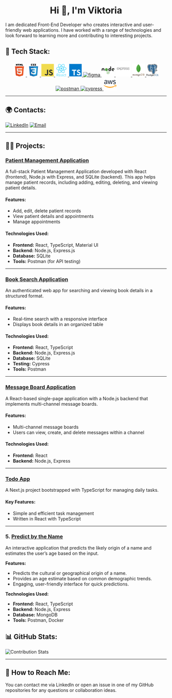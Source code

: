 <h1 align="center">Hi 👋, I'm Viktoria</h1>

I am dedicated Front-End Developer who creates interactive and user-friendly web applications. I have worked with a range of technologies and look forward to learning more and contributing to interesting projects.

## 🚀 Tech Stack:
<p align="center"> <a href="https://www.w3.org/html/" target="_blank" rel="noreferrer"> <img src="https://raw.githubusercontent.com/devicons/devicon/master/icons/html5/html5-original-wordmark.svg" alt="html5" width="40" height="40"/> </a> <a href="https://www.w3schools.com/css/" target="_blank" rel="noreferrer"> <img src="https://raw.githubusercontent.com/devicons/devicon/master/icons/css3/css3-original-wordmark.svg" alt="css3" width="40" height="40"/> </a> <a href="https://developer.mozilla.org/en-US/docs/Web/JavaScript" target="_blank" rel="noreferrer"> <img src="https://raw.githubusercontent.com/devicons/devicon/master/icons/javascript/javascript-original.svg" alt="javascript" width="40" height="40"/> </a> <a href="https://reactjs.org/" target="_blank" rel="noreferrer"> <img src="https://raw.githubusercontent.com/devicons/devicon/master/icons/react/react-original-wordmark.svg" alt="react" width="40" height="40"/> </a> <a href="https://www.typescriptlang.org/" target="_blank" rel="noreferrer"> <img src="https://raw.githubusercontent.com/devicons/devicon/master/icons/typescript/typescript-original.svg" alt="typescript" width="40" height="40"/> </a> <a href="https://www.figma.com/" target="_blank" rel="noreferrer"> <img src="https://www.vectorlogo.zone/logos/figma/figma-icon.svg" alt="figma" width="40" height="40"/> </a> <a href="https://nodejs.org" target="_blank" rel="noreferrer"> <img src="https://raw.githubusercontent.com/devicons/devicon/master/icons/nodejs/nodejs-original-wordmark.svg" alt="nodejs" width="40" height="40"/> </a> <a href="https://expressjs.com/" target="_blank" rel="noreferrer"> <img src="https://raw.githubusercontent.com/devicons/devicon/master/icons/express/express-original-wordmark.svg" alt="express" width="40" height="40" style="background-color: white; padding: 4px;"/> </a> <a href="https://www.mongodb.com/" target="_blank" rel="noreferrer"> <img src="https://raw.githubusercontent.com/devicons/devicon/master/icons/mongodb/mongodb-original-wordmark.svg" alt="mongodb" width="40" height="40"/> </a> <a href="https://www.postgresql.org" target="_blank" rel="noreferrer"> <img src="https://raw.githubusercontent.com/devicons/devicon/master/icons/postgresql/postgresql-original-wordmark.svg" alt="postgresql" width="40" height="40"/> </a> <a href="https://postman.com" target="_blank" rel="noreferrer"> <img src="https://www.vectorlogo.zone/logos/getpostman/getpostman-icon.svg" alt="postman" width="40" height="40"/> </a> <a href="https://www.cypress.io/" target="_blank" rel="noreferrer"> <img src="https://raw.githubusercontent.com/cypress-io/cypress-icons/master/src/icons/icon_32x32.png" alt="cypress" width="40" height="40"/> </a> <a href="https://aws.amazon.com/" target="_blank" rel="noreferrer"><img src="https://raw.githubusercontent.com/devicons/devicon/master/icons/amazonwebservices/amazonwebservices-original-wordmark.svg" alt="AWS" width="40" height="40"/></a> </p>

---


## 🌍 Contacts:
[![LinkedIn](https://img.shields.io/badge/LinkedIn-blue.svg)](https://www.linkedin.com/in/viktoriia-shevchenko-/)
[![Email](https://img.shields.io/badge/Email-viktoriia_shevchenko%40ukr.net-orange.svg)](mailto:viktoriia_shevchenko@ukr.net)

---


## 🧑‍💻 Projects:

### [Patient Management Application](https://github.com/shevchenkoviktoria/patients-app)
A full-stack Patient Management Application developed with React (frontend), Node.js with Express, and SQLite (backend). This app helps manage patient records, including adding, editing, deleting, and viewing patient details.

#### Features:
- Add, edit, delete patient records
- View patient details and appointments
- Manage appointments

#### Technologies Used:
- **Frontend:** React, TypeScript, Material UI
- **Backend:** Node.js, Express.js
- **Database:** SQLite
- **Tools:** Postman (for API testing)

---

### [Book Search Application](https://github.com/shevchenkoviktoria/book-search-app)
An authenticated web app for searching and viewing book details in a structured format.

#### Features:
- Real-time search with a responsive interface
- Displays book details in an organized table

#### Technologies Used:
- **Frontend:** React, TypeScript
- **Backend:** Node.js, Express.js
- **Database:** SQLite
- **Testing:** Cypress
- **Tools:** Postman

---

### [Message Board Application](https://github.com/shevchenkoviktoria/Poor_Slack_app)
A React-based single-page application with a Node.js backend that implements multi-channel message boards.

#### Features:
- Multi-channel message boards
- Users can view, create, and delete messages within a channel

#### Technologies Used:
- **Frontend:** React
- **Backend:** Node.js, Express

---

### [Todo App](https://github.com/shevchenkoviktoria/todo-app)
A Next.js project bootstrapped with TypeScript for managing daily tasks.

#### Key Features:
- Simple and efficient task management
- Written in React with TypeScript

---

### **5. [Predict by the Name](https://github.com/shevchenkoviktoria/NextJs)**

An interactive application that predicts the likely origin of a name and estimates the user’s age based on the input.

**Features:**
- Predicts the cultural or geographical origin of a name.
- Provides an age estimate based on common demographic trends.
- Engaging, user-friendly interface for quick predictions.

**Technologies Used:**
- **Frontend:** React, TypeScript
- **Backend:** Node.js, Express
- **Database:** MongoDB
- **Tools:** Postman, Docker

## 📊 GitHub Stats:
![Contribution Stats](https://github-readme-stats.vercel.app/api?username=shevchenkoviktoria&show_icons=true&count_private=true&include_all_commits=true&hide_border=true&hide_title=true)

---

## 💬 How to Reach Me:
You can contact me via LinkedIn or open an issue in one of my GitHub repositories for any questions or collaboration ideas.

